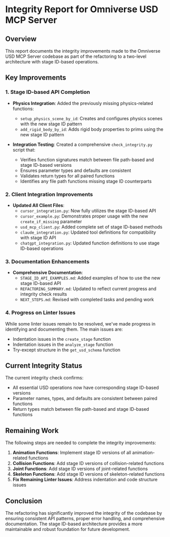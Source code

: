 # Integrity Report for Omniverse USD MCP Server

## Overview

This report documents the integrity improvements made to the Omniverse USD MCP Server codebase as part of the refactoring to a two-level architecture with stage ID-based operations.

## Key Improvements

### 1. Stage ID-based API Completion

- **Physics Integration**: Added the previously missing physics-related functions:
  - `setup_physics_scene_by_id`: Creates and configures physics scenes with the new stage ID pattern
  - `add_rigid_body_by_id`: Adds rigid body properties to prims using the new stage ID pattern

- **Integration Testing**: Created a comprehensive `check_integrity.py` script that:
  - Verifies function signatures match between file path-based and stage ID-based versions
  - Ensures parameter types and defaults are consistent
  - Validates return types for all paired functions
  - Identifies any file path functions missing stage ID counterparts

### 2. Client Integration Improvements

- **Updated All Client Files**:
  - `cursor_integration.py`: Now fully utilizes the stage ID-based API
  - `cursor_example.py`: Demonstrates proper usage with the new `create_if_missing` parameter
  - `usd_mcp_client.py`: Added complete set of stage ID-based methods
  - `claude_integration.py`: Updated tool definitions for compatibility with stage ID API
  - `chatgpt_integration.py`: Updated function definitions to use stage ID-based operations

### 3. Documentation Enhancements

- **Comprehensive Documentation**:
  - `STAGE_ID_API_EXAMPLES.md`: Added examples of how to use the new stage ID-based API
  - `REFACTORING_SUMMARY.md`: Updated to reflect current progress and integrity check results
  - `NEXT_STEPS.md`: Revised with completed tasks and pending work

### 4. Progress on Linter Issues

While some linter issues remain to be resolved, we've made progress in identifying and documenting them. The main issues are:

- Indentation issues in the `create_stage` function
- Indentation issues in the `analyze_stage` function
- Try-except structure in the `get_usd_schema` function

## Current Integrity Status

The current integrity check confirms:

- All essential USD operations now have corresponding stage ID-based versions
- Parameter names, types, and defaults are consistent between paired functions
- Return types match between file path-based and stage ID-based functions

## Remaining Work

The following steps are needed to complete the integrity improvements:

1. **Animation Functions**: Implement stage ID versions of all animation-related functions
2. **Collision Functions**: Add stage ID versions of collision-related functions
3. **Joint Functions**: Add stage ID versions of joint-related functions
4. **Skeleton Functions**: Add stage ID versions of skeleton-related functions
5. **Fix Remaining Linter Issues**: Address indentation and code structure issues

## Conclusion

The refactoring has significantly improved the integrity of the codebase by ensuring consistent API patterns, proper error handling, and comprehensive documentation. The stage ID-based architecture provides a more maintainable and robust foundation for future development. 